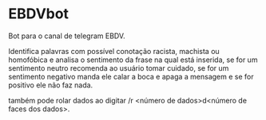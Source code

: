 # EBDVbot
Bot para o canal de telegram EBDV.

Identifica palavras com possível conotação racista, machista ou homofóbica e analisa o sentimento da frase na qual está inserida, se for um sentimento neutro recomenda ao usuário tomar cuidado, se for um sentimento negativo manda ele calar a boca e apaga a mensagem e se for positivo ele não faz nada.

também pode rolar dados ao digitar /r <número de dados>d<número de faces dos dados>.
